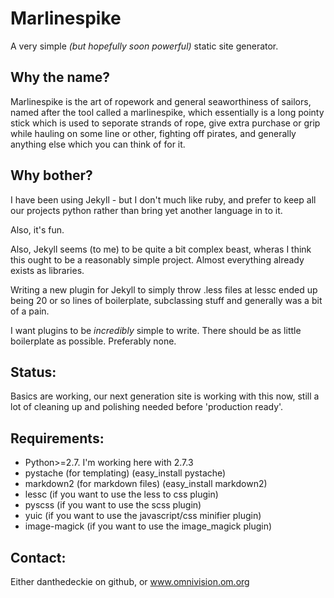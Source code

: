 # Marlinespike

A very simple _(but hopefully soon powerful)_ static site generator.

## Why the name?

Marlinespike is the art of ropework and general seaworthiness of sailors, 
named after the tool called a marlinespike, which essentially is a long pointy
stick which is used to seporate strands of rope, give extra purchase or grip
while hauling on some line or other, fighting off pirates, and generally 
anything else which you can think of for it.

## Why bother?

I have been using Jekyll - but I don't much like ruby, and prefer to keep
all our projects python rather than bring yet another language in to it.

Also, it's fun.

Also, Jekyll seems (to me) to be quite a bit complex beast, wheras I think this
ought to be a reasonably simple project.  Almost everything already exists as
libraries.

Writing a new plugin for Jekyll to simply throw .less files at lessc ended up being
20 or so lines of boilerplate, subclassing stuff and generally was a bit of a pain.

I want plugins to be *incredibly* simple to write.  There should be as little 
boilerplate as possible. Preferably none.

## Status:

Basics are working, our next generation site is working with this now,
still a lot of cleaning up and polishing needed before 'production ready'.

## Requirements:

- Python>=2.7.  I'm working here with 2.7.3
- pystache (for templating) (easy_install pystache)
- markdown2 (for markdown files) (easy_install markdown2)
- lessc (if you want to use the less to css plugin)
- pyscss (if you want to use the scss plugin)
- yuic (if you want to use the javascript/css minifier plugin)
- image-magick (if you want to use the image_magick plugin)

## Contact:

Either danthedeckie on github, or www.omnivision.om.org
